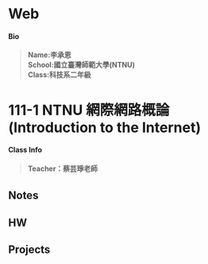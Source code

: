 # Web
#### Bio  
>**Name:李承恩**  
>**School:國立臺灣師範大學(NTNU)**  
>**Class:科技系二年級**  

# 111-1 NTNU 網際網路概論 (Introduction to the Internet)  
#### Class Info
>**Teacher：蔡芸琤老師**

######

## Notes  

## HW  

## Projects  
